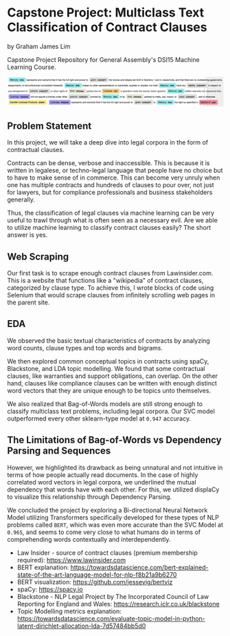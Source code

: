 # Capstone Project: Multiclass Text Classification of Contract Clauses
by Graham James Lim

Capstone Project Repository for General Assembly's DSI15 Machine Learning Course.

<img src="/images/displacy_sample.png">

## Problem Statement 
In this project, we will take a deep dive into legal corpora in the form of contractual clauses. 

Contracts can be dense, verbose and inaccessible. This is because it is written in legalese, or techno-legal language that people have no choice but to have to make sense of in commerce. This can become very unruly when one has multiple contracts and hundreds of clauses to pour over, not just for lawyers, but for compliance professionals and business stakeholders generally.

Thus, the classification of legal clauses via machine learning can be very useful to trawl through what is often seen as a necessary evil. Are we able to utilize machine learning to classify contract clauses easily? The short answer is yes.

## Web Scraping
Our first task is to scrape enough contract clauses from Lawinsider.com. This is a website that functions like a "wikipedia" of contract clauses, categorized by clause type. To achieve this, I wrote blocks of code using Selenium that would scrape clauses from infinitely scrolling web pages in the parent site.

## EDA
We observed the basic textual characteristics of contracts by analyzing word counts, clause types and top words and bigrams. 

We then explored common conceptual topics in contracts using spaCy, Blackstone, and LDA topic modelling. We found that some contractual clauses, like warranties and support obligations, can overlap. On the other hand, clauses like compliance clauses can be written with enough distinct word vectors that they are unique enough to be topics unto themselves.

We also realized that Bag-of-Words models are still strong enough to classify multiclass text problems, including legal corpora. Our SVC model outperformed every other sklearn-type model at `0.947` accuracy.

## The Limitations of Bag-of-Words vs Dependency Parsing and Sequences
However, we highlighted its drawback as being unnatural and not intuitive in terms of how people actually read documents. In the case of highly correlated word vectors in legal corpora, we underlined the mutual dependency that words have with each other. For this, we utilized displaCy to visualize this relationship through Dependency Parsing.

We concluded the project by exploring a Bi-directional Neural Network Model utilizing Transformers specifically developed for these types of NLP problems called `BERT`, which was even more accurate than the SVC Model at `0.965`, and seems to come very close to what humans do in terms of comprehending words contextually and interdependently.

* Law Insider - source of contract clauses (premium membership required): https://www.lawinsider.com
* BERT explanation: https://towardsdatascience.com/bert-explained-state-of-the-art-language-model-for-nlp-f8b21a9b6270
* BERT visualization: https://github.com/jessevig/bertviz
* spaCy: https://spacy.io
* Blackstone - NLP Legal Project by The Incorporated Council of Law Reporting for England and Wales: 
https://research.iclr.co.uk/blackstone
* Topic Modelling metrics explanation:
https://towardsdatascience.com/evaluate-topic-model-in-python-latent-dirichlet-allocation-lda-7d57484bb5d0
